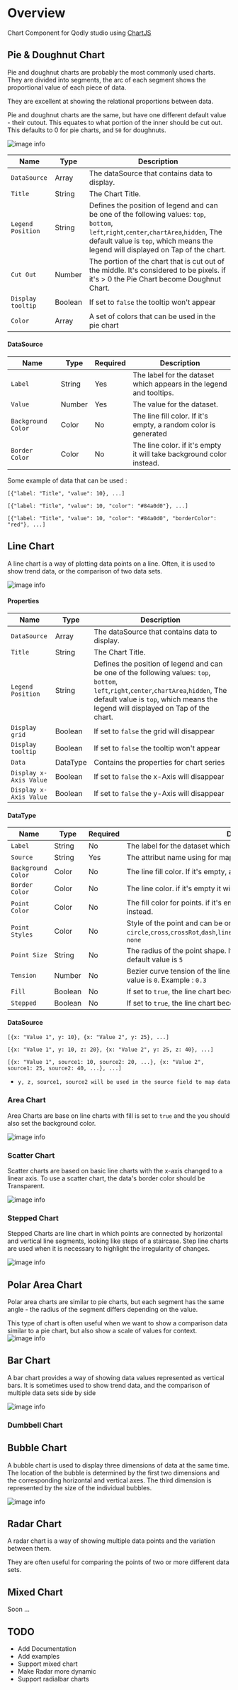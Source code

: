 # Overview
Chart Component for Qodly studio using [ChartJS](https://www.chartjs.org/)

## Pie & Doughnut Chart

Pie and doughnut charts are probably the most commonly used charts. They are divided into segments, the arc of each segment shows the proportional value of each piece of data.

They are excellent at showing the relational proportions between data.

Pie and doughnut charts are the same, but have one different default value - their cutout. This equates to what portion of the inner should be cut out. This defaults to 0 for pie charts, and `50` for doughnuts.

![image info](public/pie.png)

|Name	|Type	|Description	|
|---	|---	|---	|
|`DataSource`	|Array	|The dataSource that contains data to display.	|
|`Title`	|String	|The Chart Title.	|
|`Legend Position`	|String	|Defines the position of legend and can be one of the following values: `top`, `bottom`, `left`,`right`,`center`,`chartArea`,`hidden`, The default value is `top`, which means the legend will displayed on Tap of the chart.	|
|`Cut Out`	|Number	| The portion of the chart that is cut out of the middle. It's considered to be pixels.	if it's > 0 the Pie Chart become Doughnut Chart.|
|`Display tooltip`	|Boolean	|If set to `false` the tooltip won't appear	|
|`Color`	|Array	|A set of colors that can be used in the pie chart   	|

#### DataSource
|Name	|Type	|Required	|Description	|
|---	|---	|---	|---	|
|`Label`	|String	|Yes	|The label for the dataset which appears in the legend and tooltips.	|
|`Value`	|Number	|Yes	|The value for the dataset.	|
|`Background Color`	|Color	|No	|The line fill color. If it's empty, a random color is generated	|
|`Border Color`	|Color	|No	|The line color. if it's empty it will take background color instead.	|

Some example of data that can be used :

```
[{"label: "Title", "value": 10}, ...]

[{"label: "Title", "value": 10, "color": "#84a0d0"}, ...]

[{"label: "Title", "value": 10, "color": "#84a0d0", "borderColor": "red"}, ...]

```

##  Line Chart
A line chart is a way of plotting data points on a line. Often, it is used to show trend data, or the comparison of two data sets.

![image info](public/line1.png)

#### Properties

|Name	|Type	|Description	|
|---	|---	|---	|
|`DataSource`	|Array	|The dataSource that contains data to display.	|
|`Title`	|String	|The Chart Title.	|
|`Legend Position`	|String	|Defines the position of legend and can be one of the following values: `top`, `bottom`, `left`,`right`,`center`,`chartArea`,`hidden`, The default value is `top`, which means the legend will displayed on Tap of the chart.	|
|`Display grid`	|Boolean	|If set to `false` the grid will disappear	|
|`Display tooltip`	|Boolean	|If set to `false` the tooltip won't appear	|
|`Data`	|DataType	|Contains the properties for chart series   	|
|`Display x-Axis Value`	|Boolean	|If set to `false` the x-Axis will disappear	|
|`Display x-Axis Value`	|Boolean	|If set to `false` the y-Axis will disappear	|

#### DataType
|Name	|Type	|Required	|Description	|
|---	|---	|---	|---	|
|`Label`	|String	|No	|The label for the dataset which appears in the legend and tooltips.	|
|`Source`	|String	|Yes	|The attribut name using for mapping data from the DataSource	|
|`Background Color`	|Color	|No	|The line fill color. If it's empty, a random color is generated	|
|`Border Color`	|Color	|No	|The line color. if it's empty it will take background color instead.	|
|`Point Color`	|Color	|No	|The fill color for points. if it's empty it will take background color instead.	|
|`Point Styles`	|Color	|No	|Style of the point	and can be one of the following values: `circle`,`cross`,`crossRot`,`dash`,`line`,`rect`,`rectRounded`,`rectRot`,`star`,`triangle`, `none`|
|`Point Size`	|String	|No	|The radius of the point shape. If set to 0, the point is not rendered. default value is `5`	|
|`Tension`	|Number	|No	|Bezier curve tension of the line. Set to 0 to draw straightlines, default value is `0`. Example : `0.3`	|
|`Fill`	|Boolean	|No	|If set to `true`, the line chart become Area chart.	|
|`Stepped`	|Boolean	|No	|If set to `true`, the line chart become a Stepped Line chart.	|

#### DataSource
```
[{x: "Value 1", y: 10}, {x: "Value 2", y: 25}, ...]

[{x: "Value 1", y: 10, z: 20}, {x: "Value 2", y: 25, z: 40}, ...]

[{x: "Value 1", source1: 10, source2: 20, ...}, {x: "Value 2", source1: 25, source2: 40, ...}, ...]

```

- `y, z, source1, source2 will be used in the source field to map data`

###  Area Chart
Area Charts are base on line charts with fill is set to `true` and the you should also set the background color.

![image info](public/line.png)

###  Scatter Chart
Scatter charts are based on basic line charts with the x-axis changed to a linear axis. To use a scatter chart, the data's border color should be Transparent.

![image info](public/scatter.png)

###  Stepped Chart
 Stepped Charts are line chart in which points are connected by horizontal and vertical line segments, looking like steps of a staircase. Step line charts are used when it is necessary to highlight the irregularity of changes.

![image info](public/stepped.png)

##  Polar Area Chart
Polar area charts are similar to pie charts, but each segment has the same angle - the radius of the segment differs depending on the value.

This type of chart is often useful when we want to show a comparison data similar to a pie chart, but also show a scale of values for context.
![image info](public/polar.png)

##  Bar Chart
A bar chart provides a way of showing data values represented as vertical bars. It is sometimes used to show trend data, and the comparison of multiple data sets side by side

![image info](public/pie.png)

### Dumbbell Chart

##  Bubble Chart
A bubble chart is used to display three dimensions of data at the same time. The location of the bubble is determined by the first two dimensions and the corresponding horizontal and vertical axes. The third dimension is represented by the size of the individual bubbles.

![image info](public/bubble.png)

##  Radar Chart
A radar chart is a way of showing multiple data points and the variation between them.

They are often useful for comparing the points of two or more different data sets.

##  Mixed Chart 
Soon ...



## TODO
- Add Documentation
- Add examples
- Support mixed chart
- Make Radar more dynamic
- Support radialbar charts
